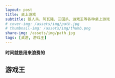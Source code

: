 ```yaml
---
layout: post
title: 桌上游戏
subtitle: 狼人杀、阿瓦隆、三国杀、游戏王等各种桌上游戏
# cover-img: /assets/img/path.jpg
# thumbnail-img: /assets/img/thumb.png
share-img: /assets/img/path.jpg
tags: [桌游, 游戏王]
---
```


**时间就是用来浪费的**

## 游戏王
